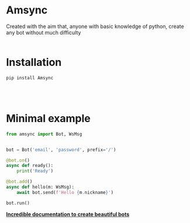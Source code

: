 # Amsync

Created with the aim that, anyone with basic knowledge of python, create any bot without much difficulty
<br>
<br>

# Installation

```
pip install Amsync
```
<br>
<br>

# Minimal example

```py
from amsync import Bot, WsMsg


bot = Bot('email', 'password', prefix='/')

@bot.on()
async def ready():
    print('Ready')

@bot.add()
async def hello(m: WsMsg):
    await bot.send(f'Hello {m.nickname}')

bot.run()
```
**[Incredible documentation to create beautiful bots](https://github.com/ellandor/Amsync/blob/main/docs/docs.md)**